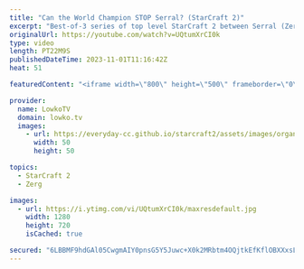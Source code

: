 ```yaml
---
title: "Can the World Champion STOP Serral? (StarCraft 2)"
excerpt: "Best-of-3 series of top level StarCraft 2 between Serral (Zerg) and Oliveira (Terran). Oliveira is the World Champion of StarCraft 2 of 2023, but Serral's Zerg versus Terran is looking incredible. Support my work: https://patreon.com/lowkotv Lowko Merch: https://lowko.shop  My YouTube channels: https://youtube.com/lowkotv"
originalUrl: https://youtube.com/watch?v=UQtumXrCI0k
type: video
length: PT22M9S
publishedDateTime: 2023-11-01T11:16:42Z
heat: 51

featuredContent: "<iframe width=\"800\" height=\"500\" frameborder=\"0\" src=\"https://www.youtube.com/embed/UQtumXrCI0k\" allow=\"accelerometer; autoplay; encrypted-media; gyroscope; picture-in-picture\" allowfullscreen></iframe>"

provider:
  name: LowkoTV
  domain: lowko.tv
  images:
    - url: https://everyday-cc.github.io/starcraft2/assets/images/organizations/lowko.tv-50x50.jpg
      width: 50
      height: 50

topics:
  - StarCraft 2
  - Zerg

images:
  - url: https://i.ytimg.com/vi/UQtumXrCI0k/maxresdefault.jpg
    width: 1280
    height: 720
    isCached: true

secured: "6LBBMF9hdGAl05CwgmAIY0pnsG5Y5Juwc+X0k2MRbtm4OQjtkEfKflOBXXxsLfbMPWRpjHEvzfkR/7JlMQ9NQaDfp33nk16rlgrx4Jm7ufzNeekDAJ9uHX7ca3bk3X+WgyBIGUcKrE8vVe2NDKJnckGyZI1VzwZatBexaNSpQhlcvqpTWK7bhc5Ioz9AzIDQSwmkN94HnZba5yGfwXqC1Jd30TLlcV9mFabMUP640Vri4maxYAn9HOuCBtJW7hatm7LC+1jyIT1YTtEB9JwQ3zteqsE3tXHJkGq57tmT2rWezJeEH2PcEC6kxpIQ9sqA85k7HDqHVO57y/hqdJEILt3knBg8/3rueXP88K6Qdt5YcpLBEzfUgHHvPGVrG2NLvBLyxIqRfhpgJZWxgit1p8WQ6IOKriWQWQGYW6pWZEA=;zjouEove0N4YPMvBtyUPfQ=="
---
```


